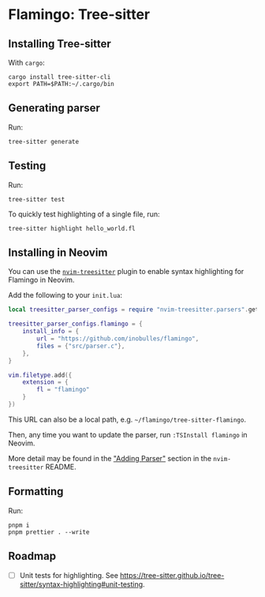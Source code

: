 # Flamingo: Tree-sitter

## Installing Tree-sitter

With `cargo`:

```console
cargo install tree-sitter-cli
export PATH=$PATH:~/.cargo/bin
```

## Generating parser

Run:

```console
tree-sitter generate
```

## Testing

Run:

```console
tree-sitter test
```

To quickly test highlighting of a single file, run:

```console
tree-sitter highlight hello_world.fl
```

## Installing in Neovim

You can use the [`nvim-treesitter`](https://github.com/nvim-treesitter/nvim-treesitter) plugin to enable syntax highlighting for Flamingo in Neovim.

Add the following to your `init.lua`:

```lua
local treesitter_parser_configs = require "nvim-treesitter.parsers".get_parser_configs()

treesitter_parser_configs.flamingo = {
	install_info = {
		url = "https://github.com/inobulles/flamingo",
		files = {"src/parser.c"},
	},
}

vim.filetype.add({
	extension = {
		fl = "flamingo"
	}
})
```

This URL can also be a local path, e.g. `~/flamingo/tree-sitter-flamingo`.

Then, any time you want to update the parser, run `:TSInstall flamingo` in Neovim.

More detail may be found in the ["Adding Parser"](https://github.com/nvim-treesitter/nvim-treesitter#adding-parsers) section in the `nvim-treesitter` README.

## Formatting

Run:

```console
pnpm i
pnpm prettier . --write
```

## Roadmap

-  [ ] Unit tests for highlighting. See <https://tree-sitter.github.io/tree-sitter/syntax-highlighting#unit-testing>.
